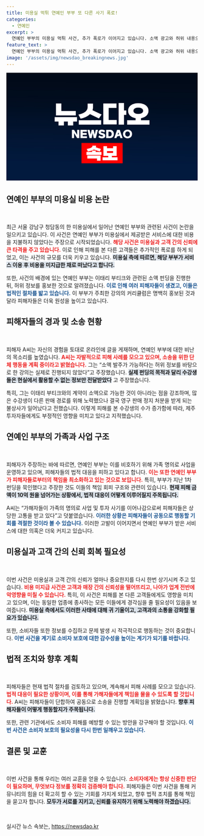 ```yaml
---
title: 미용실 먹튀 연예인 부부 또 다른 사기 폭로!
categories:
  - 연예인
excerpt: >
  연예인 부부의 미용실 먹튀 사건, 추가 폭로가 이어지고 있습니다. 소액 광고와 허위 내용으로 진행된 펀딩이 피해를 키웠고, 추산 피해액은 10억 원을 넘었습니다. 피해자들의 목소리가 점점 커지고 있는 가운데, 사건의 전말은 과연 무엇일까요? 클릭해 확인해보세요!
feature_text: >
  연예인 부부의 미용실 먹튀 사건, 추가 폭로가 이어지고 있습니다. 소액 광고와 허위 내용으로 진행된 펀딩이 피해를 키웠고, 추산 피해액은 10억 원을 넘었습니다. 피해자들의 목소리가 점점 커지고 있는 가운데, 사건의 전말은 과연 무엇일까요? 클릭해 확인해보세요!
image: '/assets/img/newsdao_breakingnews.jpg'
---
```


<p><img src="/assets/img/newsdao_breakingnews.jpg" alt="flaretime 속보" /></p>

<h2 data-ke-size="size26">연예인 부부의 미용실 비용 논란</h2>

<p data-ke-size="size16">&nbsp;</p>

<p>최근 서울 강남구 청담동의 한 미용실에서 일어난 연예인 부부와 관련된 사건이 논란을 일으키고 있습니다. 이 사건은 연예인 부부가 미용실에서 제공받은 서비스에 대한 비용을 지불하지 않았다는 주장으로 시작되었습니다. <b><span style="color: #ee2323;">해당 사건은 미용실과 고객 간의 신뢰에 큰 타격을 주고 있습니다.</span></b> 이로 인해 피해를 본 다른 고객들은 추가적인 폭로를 하게 되었고, 이는 사건의 규모를 더욱 키우고 있습니다. <b><span style="background-color: #21538527;">미용실 측에 따르면, 해당 부부가 서비스 이용 후 비용을 미지급한 채로 떠났다고 합니다.</span></b> </p>

<p>또한, 사건의 배경에 있는 연예인 부부는 이태리 부티크와 관련된 소액 펀딩을 진행한 뒤, 허위 정보를 홍보한 것으로 알려졌습니다. <b><span style="color: #1a5490;">이로 인해 여러 피해자들이 생겼고, 이들은 법적인 절차를 밟고 있습니다.</span></b> 이 부부가 주최한 강의의 커리큘럼은 명백히 홍보된 것과 달라 피해자들은 더욱 원성을 높이고 있습니다. </p>

<h2 data-ke-size="size26">피해자들의 경과 및 소송 현황</h2>

<p data-ke-size="size16">&nbsp;</p>

<p>피해자 A씨는 자신의 경험을 토대로 온라인에 글을 게재하며, 연예인 부부에 대한 비난의 목소리를 높였습니다. <b><span style="color: #ee2323;">A씨는 자발적으로 피해 사례를 모으고 있으며, 소송을 위한 단체 행동을 계획 중이라고 밝혔습니다.</span></b> 그는 “소액 발주가 가능하다는 허위 정보를 바탕으로 한 강의는 실제로 진행되지 않았다”고 주장했습니다. <b><span style="background-color: #21538527;">실제 펀딩의 목적과 달리 수강생들은 현실에서 활용할 수 없는 정보만 전달받았다</span></b> 고 주장했습니다. </p>

<p>특히, 그는 이태리 부티크와의 계약이 소액으로 가능한 것이 아니라는 점을 강조하며, 많은 수강생이 다른 판매 경로를 위해 노력했으나 결국 영구 판매 정지 처분을 받게 되는 불상사가 일어났다고 전했습니다. 이렇게 피해를 본 수강생의 수가 증가함에 따라, 제주 투자자들에게도 부정적인 영향을 미치고 있다고 지적했습니다. </p>

<h2 data-ke-size="size26">연예인 부부의 가족과 사업 구조</h2>

<p data-ke-size="size16">&nbsp;</p>

<p>피해자가 주장하는 바에 따르면, 연예인 부부는 이를 비호하기 위해 가족 명의로 사업을 운영하고 있으며, 피해자들의 법적 대응을 피하고 있다고 합니다. <b><span style="color: #ee2323;">이는 또한 연예인 부부가 피해자들로부터의 책임을 최소화하고 있는 것으로 보입니다.</span></b> 특히, 부부가 지난 1차 펀딩을 묵인했다고 주장한 것도 이들의 책임 회피 구조와 관련이 있습니다. <b><span style="background-color: #21538527;">현재 피해 금액이 10억 원을 넘어가는 상황에서, 법적 대응이 어떻게 이루어질지 주목됩니다.</span></b> </p>

<p>A씨는 “가해자들이 가족의 명의로 사업 및 투자 사기를 이어나감으로써 피해자들은 상당한 고통을 받고 있다”고 덧붙였습니다. <b><span style="color: #1a5490;">이러한 상황은 피해자들이 공동으로 행동할 기회를 격절한 것이라 볼 수 있습니다.</span></b> 이러한 고발이 이어지면서 연예인 부부가 받은 서비스에 대한 의혹은 더욱 커지고 있습니다. </p>

<h2 data-ke-size="size26">미용실과 고객 간의 신뢰 회복 필요성</h2>

<p data-ke-size="size16">&nbsp;</p>

<p>이번 사건은 미용실과 고객 간의 신뢰가 얼마나 중요한지를 다시 한번 상기시켜 주고 있습니다. <b><span style="color: #ee2323;">비용 미지급 사건은 고객과 매장 간의 신뢰성을 떨어뜨리고, 나아가 업계 전반에 악영향을 미칠 수 있습니다.</span></b> 특히, 이 사건은 피해를 본 다른 고객들에게도 영향을 미치고 있으며, 이는 동일한 업종에 종사하는 모든 이들에게 경각심을 줄 필요성이 있음을 보여줍니다. <b><span style="background-color: #21538527;">미용실 측에서도 이러한 사태에 대해 귀 기울이고, 고객과의 소통을 강화할 필요가 있습니다.</span></b> </p>

<p>또한, 소비자들 또한 정보를 수집하고 문제 발생 시 적극적으로 행동하는 것이 중요합니다. <b><span style="color: #1a5490;">이번 사건을 계기로 소비자 보호에 대한 감수성을 높이는 계기가 되기를 바랍니다.</span></b> </p>

<h2 data-ke-size="size26">법적 조치와 향후 계획</h2>

<p data-ke-size="size16">&nbsp;</p>

<p>피해자들은 현재 법적 절차를 검토하고 있으며, 계속해서 피해 사례를 모으고 있습니다. <b><span style="color: #ee2323;">법적 대응이 필요한 상황이며, 이를 통해 가해자들에게 책임을 물을 수 있도록 할 것입니다.</span></b> A씨는 피해자들이 단합하여 공동으로 소송을 진행할 계획임을 밝혔습니다. <b><span style="background-color: #21538527;">향후 피해자들이 어떻게 행동할지가 주목됩니다.</span></b> </p>

<p>또한, 관련 기관에서도 소비자 피해를 예방할 수 있는 방안을 강구해야 할 것입니다. <b><span style="color: #1a5490;">이번 사건은 소비자 보호의 필요성을 다시 한번 일깨우고 있습니다.</span></b> </p>

<h2 data-ke-size="size26">결론 및 교훈</h2>

<p data-ke-size="size16">&nbsp;</p>

<p>이번 사건을 통해 우리는 여러 교훈을 얻을 수 있습니다. <b><span style="color: #ee2323;">소비자에게는 항상 신중한 판단이 필요하며, 무엇보다 정보를 정확히 검증해야 합니다.</span></b> 피해자들은 이번 사건을 통해 커뮤니티의 힘을 더 확고히 할 수 있는 기회를 가지게 되었고, 향후 법적 조치를 통해 책임을 묻고자 합니다. <b><span style="background-color: #21538527;">모두가 서로를 지키고, 신뢰를 유지하기 위해 노력해야 하겠습니다.</span></b> </p>

<p data-ke-size="size16">&nbsp;</p>
실시간 뉴스 속보는, <a href="https://newsdao.kr" rel="dofollow">https://newsdao.kr</a>


